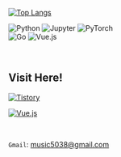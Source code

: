[![Top Langs](https://github-readme-stats.vercel.app/api/top-langs/?username=Denev6&layout=compact&theme=vision-friendly-light)](https://github.com/Denev6)
 
<p>
<img alt="Python" src="https://img.shields.io/badge/Python-3776AB.svg?&style=for-the-badge&logo=Python&logoColor=white"/> 
<img alt="Jupyter" src="https://img.shields.io/badge/Jupyter-F37626.svg?&style=for-the-badge&logo=Jupyter&logoColor=white"/> 
<img alt="PyTorch" src="https://img.shields.io/badge/PyTorch-EE4C2C.svg?&style=for-the-badge&logo=PyTorch&logoColor=white"/>
<br />
<img alt="Go" src="https://img.shields.io/badge/Go-00ADD8.svg?&style=for-the-badge&logo=Go&logoColor=white"/> 
<img alt="Vue.js" src="https://img.shields.io/badge/Vue-4FC08D.svg?&style=for-the-badge&logo=Vue.js&logoColor=black"/> 
</p>
<br />

## Visit Here!

<a href="https://denev6.tistory.com/" target="_blank"><img alt="Tistory" src ="https://img.shields.io/badge/Blog-333333.svg?&style=for-the-badge&logo=Tistory&logoColor=white"/></a>

<a href="https://denev6.github.io/profile/" target="_blank"><img alt="Vue.js" src ="https://img.shields.io/badge/Profile-4FC08D.svg?&style=for-the-badge&logo=Vue.js&logoColor=black"/></a>

<br />

`Gmail`: music5038@gmail.com
